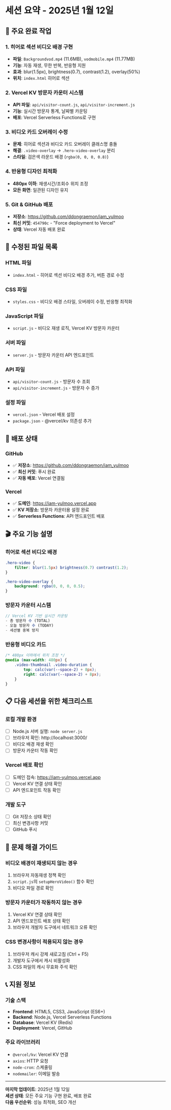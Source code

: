 # 세션 요약 - 2025년 1월 12일

## 🎯 주요 완료 작업

### 1. 히어로 섹션 비디오 배경 구현
- **파일**: `Backgroundvod.mp4` (11.6MB), `vodmobile.mp4` (11.77MB)
- **기능**: 자동 재생, 무한 반복, 반응형 지원
- **효과**: blur(1.5px), brightness(0.7), contrast(1.2), overlay(50%)
- **위치**: `index.html` 히어로 섹션

### 2. Vercel KV 방문자 카운터 시스템
- **API 파일**: `api/visitor-count.js`, `api/visitor-increment.js`
- **기능**: 실시간 방문자 통계, 날짜별 카운팅
- **배포**: Vercel Serverless Functions로 구현

### 3. 비디오 카드 오버레이 수정
- **문제**: 히어로 섹션과 비디오 카드 오버레이 클래스명 충돌
- **해결**: `.video-overlay` → `.hero-video-overlay` 분리
- **스타일**: 검은색 라운드 배경 (`rgba(0, 0, 0, 0.8)`)

### 4. 반응형 디자인 최적화
- **480px 이하**: 재생시간/조회수 위치 조정
- **모든 화면**: 일관된 디자인 유지

### 5. Git & GitHub 배포
- **저장소**: https://github.com/ddongraemon/iam_yulmoo
- **최신 커밋**: `454790c` - "Force deployment to Vercel"
- **상태**: Vercel 자동 배포 완료

## 📁 수정된 파일 목록

### HTML 파일
- `index.html` - 히어로 섹션 비디오 배경 추가, 버튼 경로 수정

### CSS 파일
- `styles.css` - 비디오 배경 스타일, 오버레이 수정, 반응형 최적화

### JavaScript 파일
- `script.js` - 비디오 재생 로직, Vercel KV 방문자 카운터

### 서버 파일
- `server.js` - 방문자 카운터 API 엔드포인트

### API 파일
- `api/visitor-count.js` - 방문자 수 조회
- `api/visitor-increment.js` - 방문자 수 증가

### 설정 파일
- `vercel.json` - Vercel 배포 설정
- `package.json` - @vercel/kv 의존성 추가

## 🚀 배포 상태

### GitHub
- ✅ **저장소**: https://github.com/ddongraemon/iam_yulmoo
- ✅ **최신 커밋**: 푸시 완료
- ✅ **자동 배포**: Vercel 연결됨

### Vercel
- ✅ **도메인**: https://iam-yulmoo.vercel.app
- ✅ **KV 저장소**: 방문자 카운터용 설정 완료
- ✅ **Serverless Functions**: API 엔드포인트 배포

## 🎬 주요 기능 설명

### 히어로 섹션 비디오 배경
```css
.hero-video {
    filter: blur(1.5px) brightness(0.7) contrast(1.2);
}

.hero-video-overlay {
    background: rgba(0, 0, 0, 0.5);
}
```

### 방문자 카운터 시스템
```javascript
// Vercel KV 기반 실시간 카운팅
- 총 방문자 수 (TOTAL)
- 오늘 방문자 수 (TODAY)
- 세션별 중복 방지
```

### 반응형 비디오 카드
```css
/* 480px 이하에서 위치 조정 */
@media (max-width: 480px) {
    .video-thumbnail .video-duration {
        top: calc(var(--space-2) + 8px);
        right: calc(var(--space-2) + 8px);
    }
}
```

## 📋 다음 세션을 위한 체크리스트

### 로컬 개발 환경
- [ ] Node.js 서버 실행: `node server.js`
- [ ] 브라우저 확인: http://localhost:3000/
- [ ] 비디오 배경 재생 확인
- [ ] 방문자 카운터 작동 확인

### Vercel 배포 확인
- [ ] 도메인 접속: https://iam-yulmoo.vercel.app
- [ ] Vercel KV 연결 상태 확인
- [ ] API 엔드포인트 작동 확인

### 개발 도구
- [ ] Git 저장소 상태 확인
- [ ] 최신 변경사항 커밋
- [ ] GitHub 푸시

## 🔧 문제 해결 가이드

### 비디오 배경이 재생되지 않는 경우
1. 브라우저 자동재생 정책 확인
2. `script.js`의 `setupHeroVideo()` 함수 확인
3. 비디오 파일 경로 확인

### 방문자 카운터가 작동하지 않는 경우
1. Vercel KV 연결 상태 확인
2. API 엔드포인트 배포 상태 확인
3. 브라우저 개발자 도구에서 네트워크 오류 확인

### CSS 변경사항이 적용되지 않는 경우
1. 브라우저 캐시 강제 새로고침 (Ctrl + F5)
2. 개발자 도구에서 캐시 비활성화
3. CSS 파일의 캐시 무효화 주석 확인

## 📞 지원 정보

### 기술 스택
- **Frontend**: HTML5, CSS3, JavaScript (ES6+)
- **Backend**: Node.js, Vercel Serverless Functions
- **Database**: Vercel KV (Redis)
- **Deployment**: Vercel, GitHub

### 주요 라이브러리
- `@vercel/kv`: Vercel KV 연결
- `axios`: HTTP 요청
- `node-cron`: 스케줄링
- `nodemailer`: 이메일 발송

---

**마지막 업데이트**: 2025년 1월 12일  
**세션 상태**: 모든 주요 기능 구현 완료, 배포 완료  
**다음 우선순위**: 성능 최적화, SEO 개선












